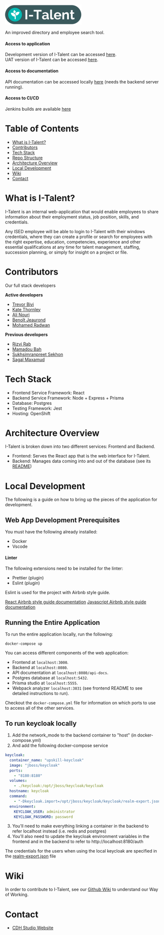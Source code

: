 <img src="services/frontend-v3/src/assets/I-talent-logo.png" alt="I-Talent Logo" width="250" />

An improved directory and employee search tool.

#### Access to application

Development version of I-Talent can be accessed [here](http://italent-development.apps.dev.openshift.ised-isde.canada.ca/).<br>
UAT version of I-Talent can be accessed [here](http://italent-uat.apps.dev.openshift.ised-isde.canada.ca/).<br>

#### Access to documentation

API documentation can be accessed locally [here](http://localhost:8080/api-docs) (needs the backend server running).

#### Access to CI/CD

Jenkins builds are available [here](https://cicd.ised-isde.canada.ca/job/DSD/job/I-Talent/job/I-Talent/)

# Table of Contents

- [What is I-Talent?](#what-is-I-Talent)
- [Contributors](#contributors)
- [Tech Stack](#tech-stack)
- [Repo Structure](#repo-structure)
- [Architecture Overview](#architecture-overview)
- [Local Development](#local-development)
- [Wiki](#wiki)
- [Contact](#contact)

# What is I-Talent?

I-Talent is an internal web-application that would enable employees to share information about their employment status, job position, skills, and credentials.

Any ISED employee will be able to login to I-Talent with their windows credentials, where they can create a profile or search for employees with the right expertise, education, competencies, experience and other essential qualifications at any time for talent management, staffing, succession planning, or simply for insight on a project or file.

# Contributors

Our full stack developers

**Active developers**

- [Trevor Bivi](https://www.linkedin.com/in/trevor-bivi-736181193/)
- [Kate Thornley](https://www.linkedin.com/in/kate-a-w-thornley/)
- [Ali Nouri](https://www.linkedin.com/in/a-nouri/)
- [Benoît Jeaurond](https://www.linkedin.com/in/benoit-jeaurond/)
- [Mohamed Radwan](https://www.linkedin.com/in/mo-radwan/)

**Previous developers**

- [Rizvi Rab](https://www.linkedin.com/in/rizvi-rab-370327160/)
- [Mamadou Bah](https://www.linkedin.com/in/mamadou-bah-9962a711b/)
- [Sukhsimranpreet Sekhon](https://www.linkedin.com/in/sukhusekhon/)
- [Sagal Maxamud](https://www.linkedin.com/in/s-glmxmd/)

# Tech Stack

- Frontend Service Framework: React
- Backend Service Framework: Node + Express + Prisma
- Database: Postgres
- Testing Framework: Jest
- Hosting: OpenShift

# Architecture Overview

I-Talent is broken down into two different services: Frontend and Backend.

- Frontend: Serves the React app that is the web interface for I-Talent.
- Backend: Manages data coming into and out of the database (see its [README](services/backend/README.md))

# Local Development

The following is a guide on how to bring up the pieces of the application for development.

## Web App Development Prerequisites

You must have the following already installed:

- Docker
- Vscode

#### Linter

The following extensions need to be installed for the linter:

- Prettier (plugin)
- Eslint (plugin)

Eslint is used for the project with Airbnb style guide.

[React Airbnb style guide documentation](https://github.com/airbnb/javascript/tree/master/react)
[Javascript Airbnb style guide documentation](https://github.com/airbnb/javascript)

## Running the Entire Application

To run the entire application locally, run the following:

```
docker-compose up
```

You can access different components of the web application:

- Frontend at `localhost:3000`.
- Backend at `localhost:8080`.
- API documentation at `localhost:8080/api-docs`.
- Postgres database at `localhost:5432`.
- Prisma studio at `localhost:5555`.
- Webpack analyzer `localhost:3031` (see frontend README to see detailed instructions to run).

Checkout the `docker-compose.yml` file for information on which ports to use to access all of the other services.

## To run keycloak locally

1. Add the network_mode to the backend container to "host" (in docker-compose.yml)
2. And add the following docker-compose service

```yml
keycloak:
  container_name: "upskill-keycloak"
  image: "jboss/keycloak"
  ports:
    - "8180:8180"
  volumes:
    - ./keycloak:/opt/jboss/keycloak/keycloak
  hostname: keycloak
  command:
    - "-Dkeycloak.import=/opt/jboss/keycloak/keycloak/realm-export.json -Djboss.http.port=8180"
  environment:
    KEYCLOAK_USER: administrator
    KEYCLOAK_PASSWORD: password
```

3. You'll need to make everything linking a container in the backend to refer localhost instead (i.e. redis and postgres)
4. You'll also need to update the keycloak environment variables in the frontend and in the backend to refer to http://localhost:8180/auth

The credentials for the users when using the local keycloak are specified in the [realm-export.json](./keycloak/realm-export.json) file

# Wiki

In order to contribute to I-Talent, see our [Github Wiki](https://github.com/CDH-Studio/UpSkill/wiki) to understand our Way of Working.

# Contact

- [CDH Studio Website](https://cdhstudio.ca/)
